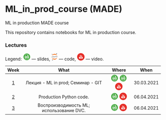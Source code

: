 # ML_in_prod_course (MADE)
ML in production MADE course

This repository contains notebooks for ML in production course.

### Lectures

Legend: ![](./icons/pdf.png) — slides, ![](./icons/jupyter.png) — code, ![](./icons/youtube.png) — video.

Week | What | Where | When
:--: | :--: | :---: | :--:
[1](https://data.mail.ru/curriculum/program/lesson/16355/) | Лекция - ML in prod;   Семинар - GIT | [![Lection](./icons/pdf.png)](lections/ML_in_prod_intro.pdf) [![Seminar](./icons/pdf.png)](seminars/GIT.pdf) [![Youtube](./icons/youtube.png)](https://youtu.be/j2TFukHcjDY) | 30.03.2021
[2](https://data.mail.ru/curriculum/program/lesson/16356/) | Production Python code. | [![](./icons/pdf.png)](lections//Production_python.pdf)  [![](./icons/youtube.png)](https://youtu.be/OUsKEHaOLtE) | 06.04.2021
[3](https://data.mail.ru/curriculum/program/lesson/16356/) | Воспроизводимость ML; использование DVC. | [![](./icons/pdf.png)](lections/Vosproizvodimost_dvc.pdf) [![](./icons/youtube.png)](https://youtu.be/OUsKEHaOLtE) | 06.04.2021
